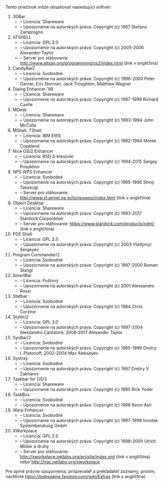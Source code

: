 Tento priečinok môže obsahovať nasledujúci softvér:

1. 3DBar
   - – Licencia: Shareware
   - – Upozornenie na autorských práva: Copyright (c) 1997 Stefano Zamprogno
2. ATSHELL
   - – Licencia: GPL 2.0
   - – Upozornenie na autorských práva: Copyright (c) 2005-2006 Alexander Taylor
   - – Server pro stáhovanie: http://www.altsan.org/programming/os2/index.html (link v angličtina)
3. CandyBarZ
   - – Licencia: Svobodné
   - – Upozornenie na autorských práva: Copyright (c) 1996-2000 Peter Garner, Eric Norman, Jack Troughton, Matthew Wagner
4. Dialog Enhancer '98
   - – Licencia: Shareware
   - – Upozornenie na autorských práva: Copyright (c) 1997-1999 Richard Castle
5. MDesk
   - – Licencia: Shareware
   - – Upozornenie na autorských práva: Copyright (c) 1993-1994 John McCalla
6. MShell, TShell
   - – Licencia: IBM EWS
   - – Upozornenie na autorských práva: Copyright (c) 1992-1994 Monte Copeland
7. Nice OS/2 Enhancer
   - – Licencia: BSD 3-klauzule
   - – Upozornenie na autorských práva: Copyright (c) 1994-2015 Sergey Posokhov
8. NPS WPS Enhancer
   - – Licencia: Svobodné
   - – Upozornenie na autorských práva: Copyright (c) 1995-1996 Shinji Takasugi
   - – Server pro stáhovanie: http://www.sf.airnet.ne.jp/ts/npswps/index.html (link v angličtina)
9. Object Desktop
   - – Licencia: Shareware
   - – Upozornenie na autorských práva: Copyright (c) 1993-2017 Stardock Corporation
   - – Server pro stáhovanie: https://www.stardock.com/products/odnt/ (link v angličtina)
10. PDE Shell
    - – Licencia: GPL 2.0
    - – Upozornenie na autorských práva: Copyright (c) 2003 Vladymyr Sergeyev
11. Program Commander/2
    - – Licencia: Svobodné
    - – Upozornenie na autorských práva: Copyright (c) 1997-2000 Roman Stangl
12. SmartBar
    - – Licencia: Poštový
    - – Upozornenie na autorských práva: Copyright (c) 2001 Alessandro Rossi
13. Statbar
    - – Licencia: Svobodné
    - – Upozornenie na autorských práva: Copyright (c) 1994 Chris Corzine
14. Styler/2
    - – Licencia: GPL 3.0
    - – Upozornenie na autorských práva: Copyright (c) 1997-2004 Alessandro Cantatore, 2008-2017 Alexander Taylor
15. SysBar/2
    - – Licencia: Svobodné
    - – Upozornenie na autorských práva: Copyright (c) 1995-1999 Dmitry I. Platonoff, 2002-2004 Max Alekseyev
16. Systray
    - – Licencia: Svobodné
    - – Upozornenie na autorských práva: Copyright (c) 1997 Dmitry V. Zakharov
17. Taskbar for OS/2
    - – Licencia: Shareware
    - – Upozornenie na autorských práva: Copyright (c) 1995 Rick Yoder
18. TaskBox
    - – Licencia: Svobodné
    - – Upozornenie na autorských práva: Copyright (c) 1998 Kevin Ash
19. Warp Enhancer
    - – Licencia: Svobodné
    - – Upozornenie na autorských práva: Copyright (c) 1997-1998 Innotek Systemberatung GmbH
20. XWorkplace
    - – Licencia: GPL 2.0
    - – Upozornenie na autorských práva: Copyright (c) 1998-2009 Ulrich Möller a druhý
    - – Server pro stáhovanie: http://xworkplace.netlabs.org/en/site/index.xml (link v angličtina) nebo http://trac.netlabs.org/xworkplace

Pre úplné právne upozornenia, prispievateľ a prekladateľ zoznamy, prosím, navštívte https://bobsgame.fandom.com/wiki/Extras (link v angličtina)
